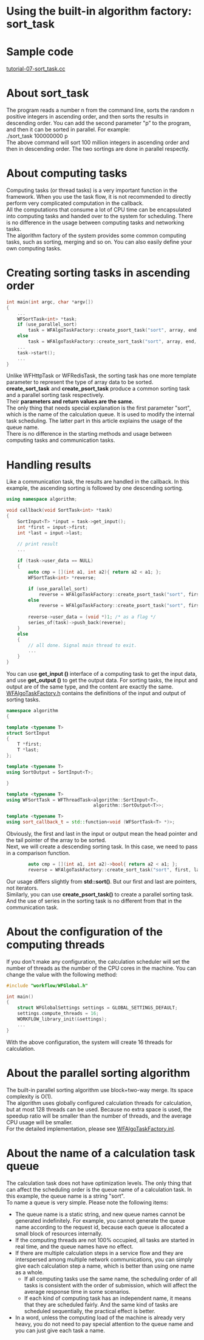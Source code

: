 # Using the built-in algorithm factory: sort\_task

# Sample code

[tutorial-07-sort\_task.cc](../tutorial/tutorial-07-sort_task.cc)

# About sort\_task

The program reads a number n from the command line,  sorts the random n positive integers in ascending order, and then sorts the results in descending order. You can add the second parameter "p” to the program, and then it can be sorted in parallel. For example:  
 ./sort\_task 100000000 p   
The above command will sort 100 million integers in ascending order and then in descending order. The two sortings are done in parallel respectly.

# About computing tasks

Computing tasks (or thread tasks) is a very important function in the framework. When you use the task flow, it is not recommended to directly perform very complicated computation in the callback.   
All the computations that consume a lot of CPU time can be encapsulated into computing tasks and handed over to the system for scheduling. There is no difference in the usage between computing tasks and networking tasks.   
The algorithm factory of the system provides some common computing tasks, such as sorting, merging and so on. You can also easily define your own computing tasks.

# Creating sorting tasks in ascending order 

~~~cpp
int main(int argc, char *argv[])
{
    ...
    WFSortTask<int> *task;
    if (use_parallel_sort)
        task = WFAlgoTaskFactory::create_psort_task("sort", array, end, callback);
    else
        task = WFAlgoTaskFactory::create_sort_task("sort", array, end, callback);
    ...
    task->start();
    ...
}
~~~

Unlike WFHttpTask or WFRedisTask, the sorting task has one more template parameter to represent the type of array data to be sorted.   
**create\_sort\_task** and **create\_psort\_task** produce a common sorting task and a parallel sorting task respectively.   
Their ****parameters and return values are the same.****   
The only thing that needs special explanation is the first parameter "sort", which is the name of the calculation queue. It is used to modify the internal task scheduling. The latter part in this article explains the usage of the queue name.   
There is no difference in the starting methods and usage between computing tasks and communication tasks.

# Handling results

Like a communication task, the results are handled in the callback. In this example, the ascending sorting is followed by one descending sorting.

~~~cpp
using namespace algorithm;

void callback(void SortTask<int> *task)
{
    SortInput<T> *input = task->get_input();
    int *first = input->first;
    int *last = input->last;

    // print result
    ...
    
    if (task->user_data == NULL)
    {
        auto cmp = [](int a1, int a2){ return a2 < a1; };
        WFSortTask<int> *reverse;

        if (use_parallel_sort)
            reverse = WFAlgoTaskFactory::create_psort_task("sort", first, last, cmp, callback);
        else
            reverse = WFAlgoTaskFactory::create_psort_task("sort", first, last, cmp, callback);
            
        reverse->user_data = (void *)1; /* as a flag */
        series_of(task)->push_back(reverse);
    }
    else
    {
        // all done. Signal main thread to exit.
        ... 
    }
}
~~~

You can use **get\_input ()** interface of a computing task to get the input data, and use **get\_output ()** to get the output data. For sorting tasks, the input and output are of the same type, and the content are exactly the same.   
[WFAlgoTaskFactory.h](../src/factory/WFAlgoTaskFactory.h) contains the definitions of the input and output of sorting tasks.

~~~cpp
namespace algorithm
{

template <typename T>
struct SortInput
{
    T *first;
    T *last;
};

template <typename T>
using SortOutput = SortInput<T>;

}

template <typename T>
using WFSortTask = WFThreadTask<algorithm::SortInput<T>,
                                algorithm::SortOutput<T>>;

template <typename T>
using sort_callback_t = std::function<void (WFSortTask<T> *)>;

~~~

Obviously, the first and last in the input or output mean the head pointer and the tail pointer of the array to be sorted.   
Next, we will create a descending sorting task. In this case, we need to pass in a comparison function.

~~~cpp
        auto cmp = [](int a1, int a2)->bool{ return a2 < a1; };
        reverse = WFAlgoTaskFactory::create_sort_task("sort", first, last, cmp, callback);
~~~

Our usage differs slightly from **std::sort()**. But our first and last are pointers, not iterators.   
Similarly, you can use **create\_psort\_task()** to create a parallel sorting task. And the use of series in the sorting task is no different from that in the communication task.

# About the configuration of the computing threads

If you don't make any configuration, the calculation scheduler will set the number of threads as the number of the CPU cores in the machine. You can change the value with the following method:

~~~cpp
#include "workflow/WFGlobal.h"

int main()
{
    struct WFGlobalSettings settings = GLOBAL_SETTINGS_DEFAULT;
    settings.compute_threads = 16;
    WORKFLOW_library_init(&settings);
    ...
}
~~~

With the above configuration, the system will create 16 threads for calculation.

# About the parallel sorting algorithm

The built-in parallel sorting algorithm use block+two-way merge. Its space complexity is O(1).   
The algorithm uses globally configured calculation threads for calculation, but at most 128 threads can be used. Because no extra space is used, the speedup ratio will be smaller than the number of threads, and the average CPU usage will be smaller.   
For the detailed implementation, please see [WFAlgoTaskFactory.inl](../src/factory/WFAlgoTaskFactory.inl).

# About the name of a calculation task queue

The calculation task does not have optimization levels. The only thing that can affect the scheduling order is the queue name of a calculation task. In this example, the queue name is a string "sort".   
To name a queue is very simple. Please note the following items:

  * The queue name is a static string, and new queue names cannot be generated indefinitely. For example, you cannot generate the queue name according to the request id, because each queue is allocated a small block of resources internally.
* If the computing threads are not 100% occupied, all tasks are started in real time, and the queue names have no effect.
* If there are multiple calculation steps in a service flow and they are interspersed among multiple network communications, you can simply give each calculation step a name, which is better than using one name as a whole.
  * If all computing tasks use the same name, the scheduling order of all tasks is consistent with the  order of submission, which will affect the average response time in some scenarios.
  * If each kind of computing task has an independent name, it means that they are scheduled fairly. And the same kind of tasks are scheduled sequentially, the practical effect is better.
* In a word, unless the computing load of the machine is already very heavy, you do not need to pay special attention to the queue name and you can just give each task a name.
